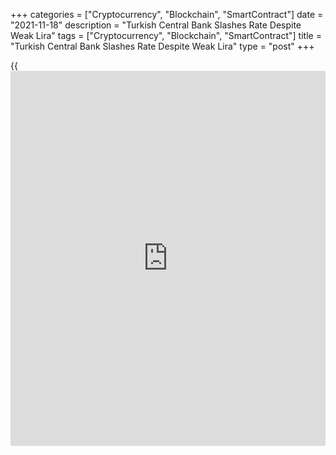 +++
categories = ["Cryptocurrency", "Blockchain", "SmartContract"]
date = "2021-11-18"
description = "Turkish Central Bank Slashes Rate Despite Weak Lira"
tags = ["Cryptocurrency", "Blockchain", "SmartContract"]
title = "Turkish Central Bank Slashes Rate Despite Weak Lira"
type = "post"
+++

{{<iframe id="large-banner" src="https://www.bounty.group/#slide=1.0" width="100%" height="600" scrolling="no" style="border: 0px solid rgb(216, 221, 230); border-radius: 3px;">}}

Turkey's central bank slashed its key interest rates sharply for the
third straight month despite stubbornly high inflation and send the
currency Lira to a fresh record low.

The Monetary Policy Committee of the Central Bank of the Republic of
Turkey, governed by Sahap Kavcioglu, decided to cut the one-week repo
rate by 100 basis points to 15.00 percent from 16.00 percent.

Under pressure from President Tayyip Erdogan, the bank had lowered the
rate by 400 basis points since September.

The bank had last lifted the interest rates by 200 basis points at the
March meeting under the leadership of former governor Naci Agbal.  
  
"The Committee evaluated the analyzes on the decomposition of demand
factors that can be affected by monetary [policy](https://www.fintechee.com/policy/), core inflation
developments and the effects of supply shocks, and decided to reduce the
[policy](https://www.fintechee.com/policy/) rate by 100 basis points to 15 percent," the bank said in the
statement.

The committee expects the temporary effects of supply-side factors
outside the influence of monetary [policy](https://www.fintechee.com/policy/) on price increases to continue
throughout the first half of 2022.

The Board will consider completing the use of the limited space implied
by these impacts in December.

While the CBRT did signal that the easing cycle would probably end in
December, there is still a large risk that a self-fulling cycle takes
hold, pushing the lira to even greater depths, Jason Tuvey, an economist
at Capital Economics, said.

The decision is a reminder that monetary [policy](https://www.fintechee.com/policy/) in Turkey is being
dictated at the presidential palace and also that the CBRT is now more
tolerant of a weaker lira than it has been in the past, the economist
added.

For comments and feedback [contact](https://www.playgroundfx.com/contact/): editorial@rtt[news](https://www.letsplayfx.com/blog/forex-news-website/).com

[Economic News][1]

 **What parts of the world are seeing the best (and worst) economic
performances lately? Click[here][2] to check out our [Econ Scorecard][2]
and find out! See up-to-the-moment [ranking](https://www.playgroundfx.com/blog/crypto-exchange-ranking/)s for the best and worst
performers in [GDP][3], [unemployment rate][4], [inflation][5] and much
more.**

   1. www.rtt[news](https://www.letsplayfx.com/blog/forex-news-website/).com/Content/EconomicNews.aspx
   2. www.rtt[news](https://www.letsplayfx.com/blog/forex-news-website/).com/economic-scorecard/world-rank/unemployment-rate/highest-performance.aspx
   3. www.rtt[news](https://www.letsplayfx.com/blog/forex-news-website/).com/economic-scorecard/world-rank/GDP/highest-performance.aspx
   4. www.rtt[news](https://www.letsplayfx.com/blog/forex-news-website/).com/economic-scorecard/world-rank/unemployment-rate/lowest-performance.aspx
   5. www.rtt[news](https://www.letsplayfx.com/blog/forex-news-website/).com/economic-scorecard/world-rank/CPI/highest-performance.aspx